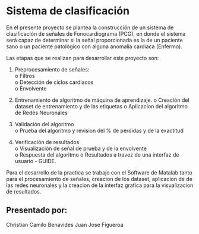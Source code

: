 # Sistema de clasificación
En el presente proyecto se plantea la construcción de un sistema de clasificación de señales de Fonocardiograma (PCG), en donde el sistema será capaz de determinar si la señal proporcionada es la de un paciente sano o un paciente patológico con alguna anomalía cardiaca (Enfermo).

Las etapas que se realizan para desarrollar este proyecto son:  
1. Preprocesamiento de señales:  
  o   Filtros  
  o   Detección de ciclos cardiacos  
  o   Envolvente  
  
2. Entrenamiento de algoritmo de máquina de aprendizaje.
  o   Creación del dataset de entrenamiento y de las etiquetas 
  o   Aplicacion del algoritmo de Redes Neuronales  
  
3. Validación del algoritmo  
  o   Prueba del algoritmo y revision del % de perdidas y de la exactitud 
  
4. Verificación de resultados  
  o   Visualización de señal de prueba y de la envolvente  
  o   Respuesta del algoritmo
  o   Resultados a travez de una interfaz de usuario - GUIDE.

Para el desarrollo de la practica se trabajo con el Software de Matalab tanto para el procesamiento de señales, creacion de los dataset, aplicacion de de las redes neuronales y la creacion de la interfaz grafica para la visualizacion de resultados.

## Presentado por:
Christian Camilo Benavides
Juan Jose Figueroa


